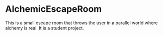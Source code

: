 # AlchemicEscapeRoom
This is a small escape room that throws the user in a parallel world where alchemy is real. It is a student project.
